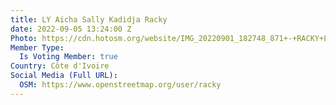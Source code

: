```yaml
---
title: LY Aicha Sally Kadidja Racky
date: 2022-09-05 13:24:00 Z
Photo: https://cdn.hotosm.org/website/IMG_20220901_182748_871+-+RACKY+LY.jpg
Member Type:
  Is Voting Member: true
Country: Côte d'Ivoire
Social Media (Full URL):
  OSM: https://www.openstreetmap.org/user/racky
---
```


